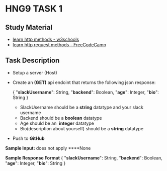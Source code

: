 # HNG9 TASK 1

## Study Material

- [learn http methods - w3schools](https://www.w3schools.com/tags/ref_httpmethods.asp)
- [learn http request methods -  FreeCodeCamp](https://www.freecodecamp.org/news/http-request-methods-explained/)

## Task Description

- Setup a server (Host)
- Create an **(GET)** api endoint that returns the following  json response:
    
     { "**slackUsername**": String, "**backend**": Boolean, "**age**": Integer, "**bio**": String }
    
    - SlackUsername should be a **string** datatype and your slack username
    - Backend should be a **boolean** datatype
    - Age should be an  **integer** datatype
    - Bio(description about yourself) should be a **string** datatype
- Push to **GitHub**

**Sample Input:** does not apply
****None

**Sample Response Format**
{ "**slackUsername**": String, "**backend**": Boolean, "**age**": Integer, "**bio**": String }
